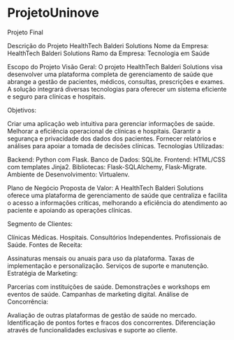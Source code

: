 # ProjetoUninove
Projeto Final

Descrição do Projeto HealthTech Balderi Solutions
Nome da Empresa: HealthTech Balderi Solutions
Ramo da Empresa: Tecnologia em Saúde

Escopo do Projeto
Visão Geral:
O projeto HealthTech Balderi Solutions visa desenvolver uma plataforma completa de gerenciamento de saúde que abrange a gestão de pacientes, médicos, consultas, prescrições e exames. A solução integrará diversas tecnologias para oferecer um sistema eficiente e seguro para clínicas e hospitais.

Objetivos:

Criar uma aplicação web intuitiva para gerenciar informações de saúde.
Melhorar a eficiência operacional de clínicas e hospitais.
Garantir a segurança e privacidade dos dados dos pacientes.
Fornecer relatórios e análises para apoiar a tomada de decisões clínicas.
Tecnologias Utilizadas:

Backend: Python com Flask.
Banco de Dados: SQLite.
Frontend: HTML/CSS com templates Jinja2.
Bibliotecas: Flask-SQLAlchemy, Flask-Migrate.
Ambiente de Desenvolvimento: Virtualenv.

Plano de Negócio
Proposta de Valor:
A HealthTech Balderi Solutions oferece uma plataforma de gerenciamento de saúde que centraliza e facilita o acesso a informações críticas, melhorando a eficiência do atendimento ao paciente e apoiando as operações clínicas.

Segmento de Clientes:

Clínicas Médicas.
Hospitais.
Consultórios Independentes.
Profissionais de Saúde.
Fontes de Receita:

Assinaturas mensais ou anuais para uso da plataforma.
Taxas de implementação e personalização.
Serviços de suporte e manutenção.
Estratégia de Marketing:

Parcerias com instituições de saúde.
Demonstrações e workshops em eventos de saúde.
Campanhas de marketing digital.
Análise de Concorrência:

Avaliação de outras plataformas de gestão de saúde no mercado.
Identificação de pontos fortes e fracos dos concorrentes.
Diferenciação através de funcionalidades exclusivas e suporte ao cliente.
